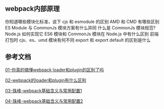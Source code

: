 ## webpack内部原理

你知道哪些模块化标准，说下 cjs 和 esmodule 的区别
AMD 和 CMD 有哪些区别
ES Module 与 CommonJs 模块方案有什么异同
什么是 CommonJs 模块规范?Node.js 如何实现它
ES6 模块和 CommonJs 模块在 Node.js 中有什么区别
前端打包时 cjs、es、umd 模块有何不同
export 和 export default 的区别是什么






## 参考文档

[01-你真的搞懂webpack loader和plugin的区别了吗](https://juejin.cn/post/7098556679242907662)

[02-webpack的loader和plugin有什么区别](https://juejin.cn/post/7411046020841259043)

[03-珠峰-webpack基础含义与常用配置1](http://www.zhufengpeixun.com/strong/html/103.1.webpack-usage.html)

[04-珠峰-webpack基础含义与常用配置2](http://www.zhufengpeixun.com/strong/html/26.webpack-1-basic.html)
